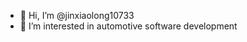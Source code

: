 - 👋 Hi, I’m @jinxiaolong10733
- 👀 I’m interested in automotive software development

<!---
jinxiaolong10733/jinxiaolong10733 is a ✨ special ✨ repository because its `README.md` (this file) appears on your GitHub profile.
You can click the Preview link to take a look at your changes.
--->
